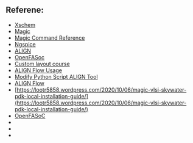 ## Referene:
- [Xschem](https://xschem.sourceforge.io/stefan/xschem_man/xschem_man.html)
- [Magic](http://opencircuitdesign.com/magic/magic_docs.html)
- [Magic Command Reference](https://vsdtapeout-dqo1543.slack.com/archives/C04NEPFLMJ5/p1675946439495339)
- [Ngspice](https://ngspice.sourceforge.io/ngspice-tutorial.html)
- [ALIGN](https://align-analoglayout.github.io/ALIGN-public/notes/flow.html)
- [OpenFASoc](https://github.com/sanampudig/OpenFASoC/tree/main/AUXCELL)
- [Custom layout course](https://www.udemy.com/course/vlsi-academy-custom-layout/?couponCode=868111D52016633944DE)
- [ALIGN Flow Usage](https://1drv.ms/v/s!Ai4WW_jutenghoMJiplUM5Bygk1IGQ)
- [Modify Python Script ALIGN Tool](https://1drv.ms/v/s!Ai4WW_jutenghoM4JLbwC4_BBz3e3g?e=dq553l)
- [ALIGN Flow](https://docs.google.com/document/d/1RldOLssqc29qNuLmmlAmxlnkeW40NMr4uQ9kXzd2MMI/edit?usp=sharing)
- [https://lootr5858.wordpress.com/2020/10/06/magic-vlsi-skywater-pdk-local-installation-guide/](https://lootr5858.wordpress.com/2020/10/06/magic-vlsi-skywater-pdk-local-installation-guide/)
- [OpenFASoC](https://openfasoc.readthedocs.io/)
- []()
- []()
- []()





